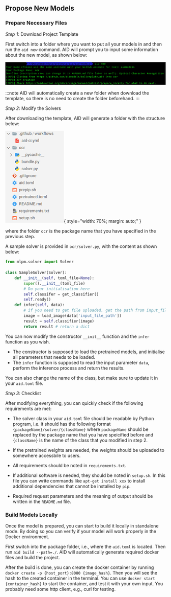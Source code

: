 ## Propose New Models

### Prepare Necessary Files

*Step 1*: Download Project Template

First switch into a folder where you want to put all your models in and then run the ```aid new``` command. AID will prompt you to input some information about the new model, as shown below:

![](./images/new_repo.png)

:::note
AID will automatically create a new folder when download the template, so there is no need to create the folder beforehand.
:::

*Step 2*: Modify the Solvers

After downloading the template, AID will generate a folder with the structure below:

![](./images/newrepo_structure.png){ style="width: 70%; margin: auto;" }

where the folder ```ocr``` is the package name that you have specified in the previous step.

A sample solver is provided in ```ocr/solver.py```, with the content as shown below:

```python
from mlpm.solver import Solver

class SampleSolver(Solver):
    def __init__(self, toml_file=None):
        super().__init__(toml_file)
        # Do your initialisation here
        self.classifer = get_classifier()
        self.ready()
    def infer(self, data):
        # if you need to get file uploaded, get the path from input_file_path in data
        image = load_image(data['input_file_path'])
        result = self.classifier(image)
        return result # return a dict
```

You can now modify the constructor ```__init__``` function and the ```infer``` function as you wish. 

* The constructor is supposed to load the pretrained models, and initialise all parameters that needs to be loaded.
* The ```infer``` function is supposed to read the input parameter ```data```, perform the inference process and return the results.

You can also change the name of the class, but make sure to update it in your ```aid.toml``` file.


*Step 3*: Checklist

After modifying everything, you can quickly check if the following requirements are met:

* The solver class in your ```aid.toml``` file should be readable by Python program, i.e. it should has the following format ```{packageName}/solver/{className}``` where ```packageName``` should be replaced by the package name that you have speicified before and ```{className}``` is the name of the class that you modified in step 2.

* If the pretrained weights are needed, the weights should be uploaded to somewhere accessbile to users.

* All requirements should be noted in ```requirements.txt```.

* If additional software is needed, they should be noted in ```setup.sh```. In this file you can write commands like ```apt-get install xxx``` to install additional dependencies that cannot be installed by ```pip```.

* Required request parameters and the meaning of output should be written in the ```README.md``` file.

### Build Models Locally

Once the model is prepared, you can start to build it locally in standalone mode. By doing so you can verify if your model will work properly in the Docker environment.

First switch into the package folder, i.e., where the ```aid.toml``` is located. Then run ```aid build --path=./```. AID will automatically generate required docker files and build the project.

After the build is done, you can create the docker container by running ```docker create -p {host_port}:8080 {image_hash}```. Then you will see the hash to the created container in the terminal. You can use ```docker start {container_hash}``` to start the container, and test it with your own input. You probably need some http client, e.g., curl for testing.